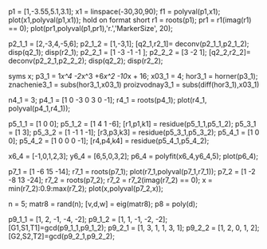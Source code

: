 p1 = [1,-3.55,5.1,3.1];
x1 = linspace(-30,30,90);
f1 = polyval(p1,x1);
plot(x1,polyval(p1,x1));
hold on
format short
r1 = roots(p1);
pr1 = r1(imag(r1) == 0);
plot(pr1,polyval(p1,pr1),'r.','MarkerSize', 20);

p2_1_1 = [2,-3,4,-5,6];
p2_1_2 = [1,-3,1];
[q2_1,r2_1]= deconv(p2_1_1,p2_1_2);
disp(q2_1);
disp(r2_1);
p2_2_1 = [1 -3 -1 -1 ];
p2_2_2 = [3 -2 1];
[q2_2,r2_2]= deconv(p2_2_1,p2_2_2);
disp(q2_2);
disp(r2_2);

syms x;
p3_1 = 1*x^4 -2*x^3 +6*x^2 -10*x + 16;
x03_1 = 4;
hor3_1 = horner(p3_1);
znachenie3_1 = subs(hor3_1,x03_1)
proizvodnay3_1 = subs(diff(hor3_1),x03_1)

n4_1 = 3;
p4_1 = [1 0 -3 0 3 0 -1];
r4_1 = roots(p4_1);
plot(r4_1, polyval(p4_1,r4_1));

p5_1_1 = [1 0 0];
p5_1_2 = [1 4 1 -6];
[r1,p1,k1] = residue(p5_1_1,p5_1_2);
p5_3_1 = [1 3];
p5_3_2 = [1 -1 1 -1];
[r3,p3,k3] = residue(p5_3_1,p5_3_2);
p5_4_1 = [1 0 0];
p5_4_2 = [1 0 0 0 -1];
[r4,p4,k4] = residue(p5_4_1,p5_4_2);

x6_4 = [-1,0,1,2,3];
y6_4 = [6,5,0,3,2];
p6_4 = polyfit(x6_4,y6_4,5);
plot(p6_4);

p7_1 = [1 -6 15 -14];
r7_1 = roots(p7_1);
plot(r7_1,polyval(p7_1,r7_1));
p7_2 = [1 -2 -8 13 -24];
r7_2 = roots(p7_2);
r7_2 = r7_2(imag(r7_2) == 0);
x = min(r7_2):0.9:max(r7_2);
plot(x,polyval(p7_2,x));

n = 5;
matr8 = rand(n);
[v,d,w] = eig(matr8);
p8 = poly(d);

p9_1_1 = [1, 2, -1, -4, -2];
p9_1_2 = [1, 1, -1, -2, -2];
[G1,S1,T1]=gcd(p9_1_1,p9_1_2);
p9_2_1 = [1, 3, 1, 1, 3, 1];
p9_2_2 = [1, 2, 0, 1, 2];
[G2,S2,T2]=gcd(p9_2_1,p9_2_2);
